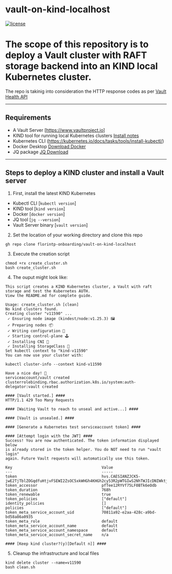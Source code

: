 # vault-on-kind-localhost
[![license](http://img.shields.io/badge/license-apache_2.0-red.svg?style=flat)](https://github.com/florintp-onboarding/vault-on-kind-localhost/blob/main/LICENSE)

# The scope of this repository is to deploy a Vault cluster with RAFT storage backend into an KIND local Kubernetes cluster.

The repo is takinig into consideration the HTTP response codes as per [Vault Health API](https://developer.hashicorp.com/vault/api-docs/system/health)

----

## Requirements
 - A Vault Server [https://www.vaultproject.io]
 - KIND tool for running local Kubernetes clusters [Install notes](https://kind.sigs.k8s.io/docs/user/quick-start/#installation)
 - Kubernetes CLI (https://kubernetes.io/docs/tasks/tools/install-kubectl/)
 - Docker Desktop [Download Docker](https://www.docker.com/products/docker-desktop/)
 - JQ package [JQ Download](https://stedolan.github.io/jq/download/)

----
## Steps to deploy a KIND cluster and install a Vault server
1. First, install the latest KIND Kubernetes
 - Kubectl CLI [`kubectl version`]
 - KIND tool [`kind version`]
 - Docker [`docker version`]
 - JQ tool [`jq --version`]
 - Vault Server binary [`vault version`]

2. Set the location of your working directory and clone this repo
````shell
gh repo clone florintp-onboarding/vault-on-kind-localhost
````

3. Execute the creation script
```shell
chmod +rx create_cluster.sh
bash create_cluster.sh
```

4.  The ouput might look like:
```shell
This script creates a KIND Kubernetes cluster, a Vault with raft storage and test the Kubernetes AUTH.
View the README.md for complete guide.

Usage: create_cluster.sh [clean]
No kind clusters found.
Creating cluster "v11590" ...
 ✓ Ensuring node image (kindest/node:v1.25.3) 🖼
 ✓ Preparing nodes 📦
 ✓ Writing configuration 📜
 ✓ Starting control-plane 🕹️
 ✓ Installing CNI 🔌
 ✓ Installing StorageClass 💾
Set kubectl context to "kind-v11590"
You can now use your cluster with:

kubectl cluster-info --context kind-v11590

Have a nice day! 👋
serviceaccount/vault created
clusterrolebinding.rbac.authorization.k8s.io/system:auth-delegator:vault created

#### [Vault started.] ####
HTTP/1.1 429 Too Many Requests

#### [Waiting Vault to reach to unseal and active...] ####

#### [Vault is unsealed.] ####

#### [Generate a Kubernetes test serviceaccount token] ####

#### [Attempt login with the JWT] ####
Success! You are now authenticated. The token information displayed below
is already stored in the token helper. You do NOT need to run "vault login"
again. Future Vault requests will automatically use this token.

Key                                       Value
---                                       -----
token                                     hvs.CAESIANZJCK5-jwE2TjTblZOGqdfuHtjvFSEWI2ZsOC5xkWHGh4KHGh2cy53R2pWTGIwS2NhTWJIcDNIWktjOU02WUo
token_accessor                            pfTee12RYVf75LF0BTk6eOdb
token_duration                            768h
token_renewable                           true
token_policies                            ["default"]
identity_policies                         []
policies                                  ["default"]
token_meta_service_account_uid            70811a92-e2aa-428c-a9bd-bd58a86a0935
token_meta_role                           default
token_meta_service_account_name           default
token_meta_service_account_namespace      default
token_meta_service_account_secret_name    n/a

#### [Keep kind cluster?(y)[Default n]] ####
```

5. Cleanup the infrastructure and local files
```shell
kind delete cluster --name=v11590
bash clean.sh
```

